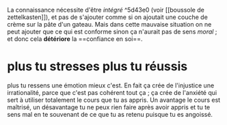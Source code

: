 
La connaissance nécessite d'être *intégré*  ^5d43e0
(voir [[boussole de zettelkasten]]), et pas de s'ajouter comme si on ajoutait une couche de crème sur la pâte d'un gateau. Mais dans cette mauvaise situation on ne peut ajouter que ce qui est conforme sinon ça n'aurait pas de sens *moral* ; et donc cela **détériore** la ==confiance en soi==.

# plus tu stresses plus tu réussis
plus tu ressens une émotion mieux c'est. En fait ça crée de l'injustice une irrationalité, parce que c'est pas cohérent tout ça ; ça crée de l'anxiété qui sert à utiliser totalement le cours que tu as appris. Un avantage le cours est maîtrisé, un désavantage tu ne peux rien faire après avoir appris et tu te sens mal en te souvenant de ce que tu as retenu puisque tu es angoissé.